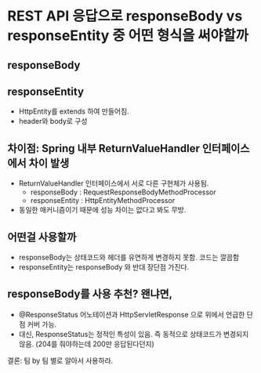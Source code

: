 # REST API 응답으로 responseBody vs responseEntity 중 어떤 형식을 써야할까

## responseBody

## responseEntity
 * HttpEntity를 extends 하여 만들어짐.
 * header와 body로 구성

## 차이점: Spring 내부 ReturnValueHandler 인터페이스에서 차이 발생
 * ReturnValueHandler 인터페이스에서 서로 다른 구현체가 사용됨.
   * responseBody : RequestResponseBodyMethodProcessor
   * responseEntity : HttpEntityMethodProcessor
 * 동일한 매커니즘이기 때문에 성능 차이는 없다고 봐도 무방.

## 어떤걸 사용할까
 * responseBody는 상태코드와 헤더를 유연하게 변경하지 못함. 코드는 깔끔함
 * responseEntity는 responseBody 와 반대 장단점 가진다.

## responseBody를 사용 추천? 왠냐면,
 * @ResponseStatus 어노테이션과 HttpServletResponse 으로 위에서 언급한 단점 커버 가능.
 * 대신, ResponseStatus는 정적인 특성이 있음. 즉 동적으로 상태코드가 변경되지 않음. (204를 줘야하는데 200만 응답된다던지)

결론: 팀 by 팀 별로 알아서 사용하라.
